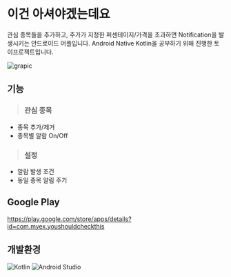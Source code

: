 # 이건 아셔야겠는데요
관심 종목들을 추가하고, 주가가 지정한 퍼센테이지/가격을 초과하면 Notification을 발생시키는 안드로이드 어플입니다. Android Native Kotlin을 공부하기 위해 진행한 토이프로젝트입니다.

![grapic](https://user-images.githubusercontent.com/58168528/131151379-0bd6530a-6a5d-45d5-9163-258ed8951727.png)


## 기능
> ### 관심 종목
  - 종목 추가/제거
  - 종목별 알람 On/Off
> ### 설정
  - 알람 발생 조건
  - 동일 종목 알림 주기

## Google Play
https://play.google.com/store/apps/details?id=com.myex.youshouldcheckthis

## 개발환경
![Kotlin](https://img.shields.io/badge/kotlin-%230095D5.svg?style=for-the-badge&logo=kotlin&logoColor=white) ![Android Studio](https://img.shields.io/badge/Android%20Studio-3DDC84.svg?style=for-the-badge&logo=android-studio&logoColor=white)
